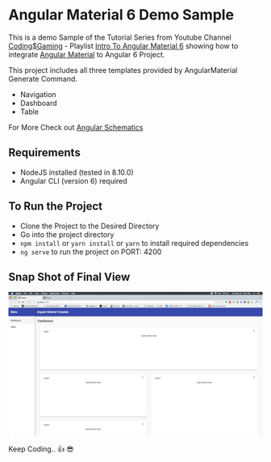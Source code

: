 # Angular Material 6 Demo Sample

This is a demo Sample of the Tutorial Series from Youtube Channel [Coding$Gaming](https://www.youtube.com/channel/UCGIlJQZHt7GxJQMsZmWWRwg) - Playlist [Intro To Angular Material 6]() showing how to integrate [Angular Material](https://material.angular.io) to Angular 6 Project.

This project includes all three templates provided by AngularMaterial Generate Command.

- Navigation
- Dashboard
- Table

For More Check out [Angular Schematics](https://material.angular.io/guide/schematics)

## Requirements
- NodeJS installed (tested in 8.10.0)
- Angular CLI (version 6) required

## To Run the Project
- Clone the Project to the Desired Directory
- Go into the project directory
- ```npm install``` or ```yarn install``` or ```yarn``` to install required dependencies
- ```ng serve``` to run the project on PORT: 4200

## Snap Shot of Final View
![Final View](snap.png?raw=true 'Angular Material 6')

Keep Coding.. 👍 😎
